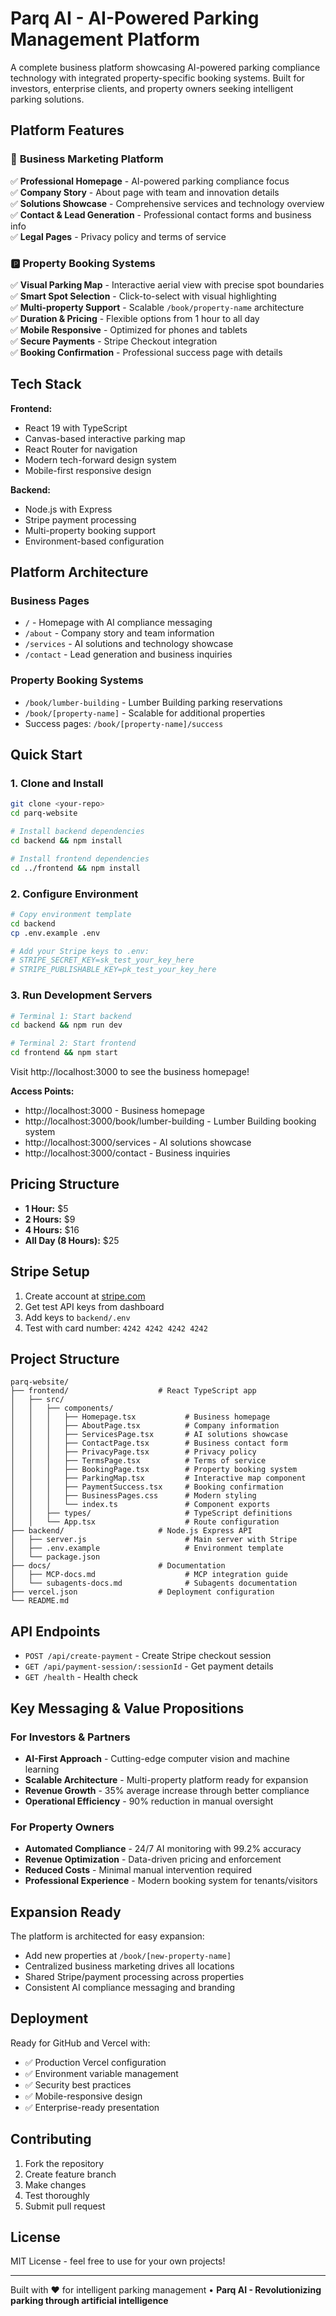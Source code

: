 # Parq AI - AI-Powered Parking Management Platform

A complete business platform showcasing AI-powered parking compliance technology with integrated property-specific booking systems. Built for investors, enterprise clients, and property owners seeking intelligent parking solutions.

## Platform Features

### 🏢 **Business Marketing Platform**
✅ **Professional Homepage** - AI-powered parking compliance focus  
✅ **Company Story** - About page with team and innovation details  
✅ **Solutions Showcase** - Comprehensive services and technology overview  
✅ **Contact & Lead Generation** - Professional contact forms and business info  
✅ **Legal Pages** - Privacy policy and terms of service  

### 🅿️ **Property Booking Systems** 
✅ **Visual Parking Map** - Interactive aerial view with precise spot boundaries  
✅ **Smart Spot Selection** - Click-to-select with visual highlighting  
✅ **Multi-property Support** - Scalable `/book/property-name` architecture  
✅ **Duration & Pricing** - Flexible options from 1 hour to all day  
✅ **Mobile Responsive** - Optimized for phones and tablets  
✅ **Secure Payments** - Stripe Checkout integration  
✅ **Booking Confirmation** - Professional success page with details  

## Tech Stack

**Frontend:**
- React 19 with TypeScript
- Canvas-based interactive parking map
- React Router for navigation
- Modern tech-forward design system
- Mobile-first responsive design

**Backend:**
- Node.js with Express
- Stripe payment processing
- Multi-property booking support
- Environment-based configuration

## Platform Architecture

### Business Pages
- `/` - Homepage with AI compliance messaging
- `/about` - Company story and team information
- `/services` - AI solutions and technology showcase
- `/contact` - Lead generation and business inquiries

### Property Booking Systems
- `/book/lumber-building` - Lumber Building parking reservations
- `/book/[property-name]` - Scalable for additional properties
- Success pages: `/book/[property-name]/success`

## Quick Start

### 1. Clone and Install
```bash
git clone <your-repo>
cd parq-website

# Install backend dependencies
cd backend && npm install

# Install frontend dependencies  
cd ../frontend && npm install
```

### 2. Configure Environment
```bash
# Copy environment template
cd backend
cp .env.example .env

# Add your Stripe keys to .env:
# STRIPE_SECRET_KEY=sk_test_your_key_here
# STRIPE_PUBLISHABLE_KEY=pk_test_your_key_here
```

### 3. Run Development Servers
```bash
# Terminal 1: Start backend
cd backend && npm run dev

# Terminal 2: Start frontend  
cd frontend && npm start
```

Visit http://localhost:3000 to see the business homepage!

**Access Points:**
- http://localhost:3000 - Business homepage
- http://localhost:3000/book/lumber-building - Lumber Building booking system
- http://localhost:3000/services - AI solutions showcase
- http://localhost:3000/contact - Business inquiries

## Pricing Structure

- **1 Hour:** $5
- **2 Hours:** $9  
- **4 Hours:** $16
- **All Day (8 Hours):** $25

## Stripe Setup

1. Create account at [stripe.com](https://stripe.com)
2. Get test API keys from dashboard
3. Add keys to `backend/.env`
4. Test with card number: `4242 4242 4242 4242`

## Project Structure

```
parq-website/
├── frontend/                    # React TypeScript app
│   ├── src/
│   │   ├── components/
│   │   │   ├── Homepage.tsx           # Business homepage
│   │   │   ├── AboutPage.tsx          # Company information
│   │   │   ├── ServicesPage.tsx       # AI solutions showcase
│   │   │   ├── ContactPage.tsx        # Business contact form
│   │   │   ├── PrivacyPage.tsx        # Privacy policy
│   │   │   ├── TermsPage.tsx          # Terms of service
│   │   │   ├── BookingPage.tsx        # Property booking system
│   │   │   ├── ParkingMap.tsx         # Interactive map component
│   │   │   ├── PaymentSuccess.tsx     # Booking confirmation
│   │   │   ├── BusinessPages.css      # Modern styling
│   │   │   └── index.ts               # Component exports
│   │   ├── types/                     # TypeScript definitions
│   │   └── App.tsx                    # Route configuration
├── backend/                     # Node.js Express API
│   ├── server.js                      # Main server with Stripe
│   ├── .env.example                   # Environment template
│   └── package.json
├── docs/                        # Documentation
│   ├── MCP-docs.md                    # MCP integration guide
│   └── subagents-docs.md              # Subagents documentation
├── vercel.json                  # Deployment configuration
└── README.md
```

## API Endpoints

- `POST /api/create-payment` - Create Stripe checkout session
- `GET /api/payment-session/:sessionId` - Get payment details
- `GET /health` - Health check

## Key Messaging & Value Propositions

### For Investors & Partners
- **AI-First Approach** - Cutting-edge computer vision and machine learning
- **Scalable Architecture** - Multi-property platform ready for expansion
- **Revenue Growth** - 35% average increase through better compliance
- **Operational Efficiency** - 90% reduction in manual oversight

### For Property Owners
- **Automated Compliance** - 24/7 AI monitoring with 99.2% accuracy
- **Revenue Optimization** - Data-driven pricing and enforcement
- **Reduced Costs** - Minimal manual intervention required
- **Professional Experience** - Modern booking system for tenants/visitors

## Expansion Ready

The platform is architected for easy expansion:
- Add new properties at `/book/[new-property-name]`
- Centralized business marketing drives all locations
- Shared Stripe/payment processing across properties
- Consistent AI compliance messaging and branding

## Deployment

Ready for GitHub and Vercel with:
- ✅ Production Vercel configuration
- ✅ Environment variable management
- ✅ Security best practices
- ✅ Mobile-responsive design
- ✅ Enterprise-ready presentation

## Contributing

1. Fork the repository
2. Create feature branch  
3. Make changes
4. Test thoroughly
5. Submit pull request

## License

MIT License - feel free to use for your own projects!

---

Built with ❤️ for intelligent parking management • **Parq AI - Revolutionizing parking through artificial intelligence**